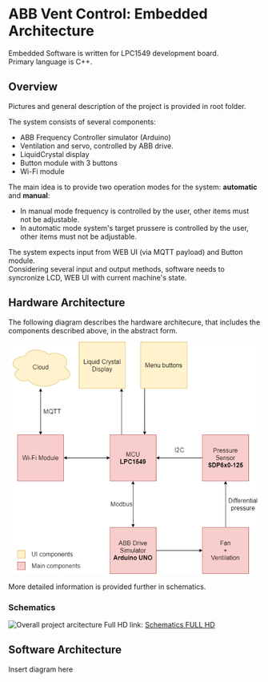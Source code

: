 # ABB Vent Control: Embedded Architecture

Embedded Software is written for LPC1549 development board.<br>
Primary language is C++.

## Overview

Pictures and general description of the project is provided in root folder.

The system consists of several components:
* ABB Frequency Controller simulator (Arduino)
* Ventilation and servo, controlled by ABB drive.
* LiquidCrystal display
* Button module with 3 buttons
* Wi-Fi module<br>

The main idea is to provide two operation modes for the system: **automatic** and **manual**:
* In manual mode frequency is controlled by the user, other items must not be adjustable.
* In automatic mode system's target prussere is controlled by the user, other items must not be adjustable.<br>

The system expects input from WEB UI (via MQTT payload) and Button module.<br>
Considering several input and output methods, software needs to syncronize LCD, WEB UI with current machine's state.

## Hardware Architecture

The following diagram describes the hardware architecure, that includes the components described above, in the abstract form.

![Hardware Architecture](../images/hw_architecture.png)

More detailed information is provided further in schematics.

### Schematics
![Overall project arcitecture](https://i.imgur.com/IRX7cOy.png)
Full HD link: [Schematics FULL HD](https://i.imgur.com/IRX7cOy.png)

## Software Architecture

Insert diagram here
